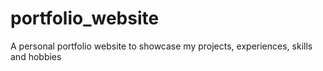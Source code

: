 # portfolio_website
A personal portfolio website to showcase my projects, experiences, skills and hobbies
